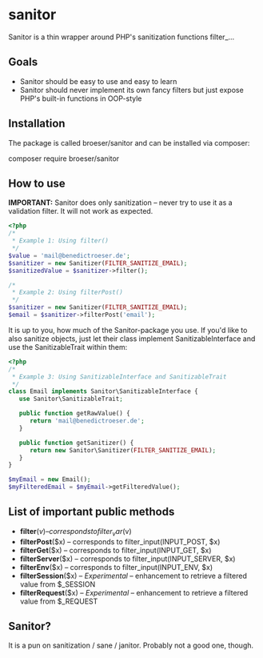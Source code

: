 # sanitor
Sanitor is a thin wrapper around PHP's sanitization functions filter_…

## Goals

- Sanitor should be easy to use and easy to learn
- Sanitor should never implement its own fancy filters but just expose PHP's built-in functions in OOP-style

## Installation

The package is called broeser/sanitor and can be installed via composer:

composer require broeser/sanitor

## How to use

**IMPORTANT:** Sanitor does only sanitization – never try to use it as a
validation filter. It will not work as expected.

```PHP
<?php
/*
 * Example 1: Using filter()
 */
$value = 'mail@benedictroeser.de';
$sanitizer = new Sanitizer(FILTER_SANITIZE_EMAIL);
$sanitizedValue = $sanitizer->filter();

/*
 * Example 2: Using filterPost()
 */
$sanitizer = new Sanitizer(FILTER_SANITIZE_EMAIL);
$email = $sanitizer->filterPost('email');
```

It is up to you, how much of the Sanitor-package you use. If you'd like to also
sanitize objects, just let their class implement SanitizableInterface and use
the SanitizableTrait within them:

```PHP
<?php
/*
 * Example 3: Using SanitizableInterface and SanitizableTrait
 */
class Email implements Sanitor\SanitizableInterface {
   use Sanitor\SanitizableTrait;

   public function getRawValue() {
      return 'mail@benedictroeser.de';
   }

   public function getSanitizer() {
      return new Sanitor\Sanitizer(FILTER_SANITIZE_EMAIL);
   }
}

$myEmail = new Email();
$myFilteredEmail = $myEmail->getFilteredValue();

```


## List of important public methods

- **filter**($v) – corresponds to filter_var($v)
- **filterPost**($x) – corresponds to filter_input(INPUT_POST, $x)
- **filterGet**($x) – corresponds to filter_input(INPUT_GET, $x)
- **filterServer**($x) – corresponds to filter_input(INPUT_SERVER, $x)
- **filterEnv**($x) – corresponds to filter_input(INPUT_ENV, $x)
- **filterSession**($x) – _Experimental_ – enhancement to retrieve a filtered value from $_SESSION
- **filterRequest**($x) – _Experimental_ – enhancement to retrieve a filtered value from $_REQUEST

## Sanitor?

It is a pun on sanitization / sane / janitor. Probably not a good one, though.